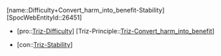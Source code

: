 ﻿---
type: TrizContradiction
aliases:
- Difficulty+Convert_harm_into_benefit-Stability
license: CC BY-SA 4.0
copyright: https://github.com/SpocWeb
IsDeleted: false
IsReadOnly: false
Confidential: public
tags: 
- Triz/Contradiction
---
[name::Difficulty+Convert_harm_into_benefit-Stability]
[SpocWebEntityId::26451]
+ [pro::[Triz-Difficulty](tech/Triz/Parameter/Triz-Difficulty.md)]
[Triz-Principle::[Triz-Convert_harm_into_benefit](tech/Triz/Principle/Triz-Convert_harm_into_benefit.md)]
- [con::[Triz-Stability](tech/Triz/Parameter/Triz-Stability.md)]

